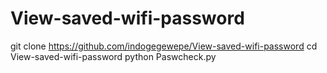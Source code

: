 # View-saved-wifi-password

git clone https://github.com/indogegewepe/View-saved-wifi-password
cd View-saved-wifi-password
python Paswcheck.py

